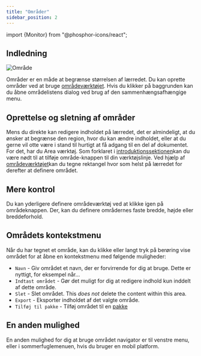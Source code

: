 ```yaml
---
title: "Områder"
sidebar_position: 2
---
```


import {Monitor} from "@phosphor-icons/react";


## Indledning

![Område](area.png)

Områder er en måde at begrænse størrelsen af lærredet. Du kan oprette områder ved at bruge [områdeværktøjet](tools/area.md). Hvis du klikker på baggrunden kan du åbne områdelistens dialog ved brug af den sammenhængsafhængige menu.

## Oprettelse og sletning af områder

Mens du direkte kan redigere indholdet på lærredet, det er almindeligt, at du ønsker at begrænse den region, hvor du kan ændre indholdet, eller at du gerne vil otte være i stand til hurtigt at få adgang til en del af dokumentet. For det, har du <Monitor/> Area værktøj. Som forklaret i [introduktionssektionen](README.md)kan du være nødt til at tilføje <Monitor/> område-knappen til din værktøjslinje. Ved hjælp af [områdeværktøjet](tools/area.md)kan du tegne rektangel hvor som helst på lærredet for derefter at definere området.

## Mere kontrol

Du kan yderligere definere områdeværktøj ved at klikke igen på <Monitor/> områdeknappen. Der, kan du definere områdernes faste bredde, højde eller breddeforhold.

## Områdets kontekstmenu

 Når du har tegnet et område, kan du klikke eller langt tryk på berøring vise området for at åbne en kontekstmenu med følgende muligheder:

* `Navn` - Giv området et navn, der er forvirrende for dig at bruge. Dette er nyttigt, for eksempel når...
* `Indtast området` - Gør det muligt for dig at redigere indhold kun inddelt af dette område.
* `Slet` - Slet området. This *does not* delete the content within this area.
* `Export` - Eksporter indholdet af det valgte område.
* `Tilføj til pakke` - Tilføj området til en [pakke](pack)

## En anden mulighed

En anden mulighed for dig at bruge området navigator er til venstre menu, eller i sommerfuglemenuen, hvis du bruger en mobil platform. 

